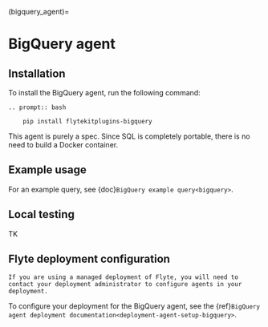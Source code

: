 (bigquery_agent)=

# BigQuery agent

## Installation

To install the BigQuery agent, run the following command:

```{eval-rst}
.. prompt:: bash

    pip install flytekitplugins-bigquery
```

This agent is purely a spec. Since SQL is completely portable, there is no need to build a Docker container.

## Example usage

For an example query, see {doc}`BigQuery example query<bigquery>`.

## Local testing

TK

## Flyte deployment configuration

```{note}
If you are using a managed deployment of Flyte, you will need to contact your deployment administrator to configure agents in your deployment.
```

To configure your deployment for the BigQuery agent, see the {ref}`BigQuery agent deployment documentation<deployment-agent-setup-bigquery>`.
